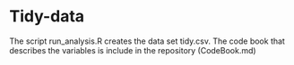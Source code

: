 # Tidy-data

The script run_analysis.R creates the data set tidy.csv.
The code book that describes the variables is include in the repository (CodeBook.md)

